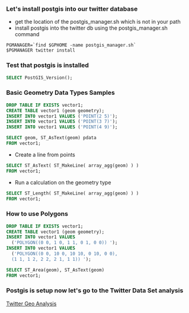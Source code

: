 ### Let's install postgis into our twitter database
* get the location of the postgis_manager.sh which is not in your path
* install postgis into the twitter db using the postgis_manager.sh command
```
PGMANAGER=`find $GPHOME -name postgis_manager.sh`
$PGMANAGER twitter install
```

### Test that postgis is installed
```sql
SELECT PostGIS_Version();
```

### Basic Geometry Data Types Samples
```sql
DROP TABLE IF EXISTS vector1;
CREATE TABLE vector1 (geom geometry);
INSERT INTO vector1 VALUES ('POINT(2 5)');
INSERT INTO vector1 VALUES ('POINT(3 7)');
INSERT INTO vector1 VALUES ('POINT(4 9)');
```
```sql 
SELECT geom, ST_AsText(geom) pdata 
FROM vector1; 
```

* Create a line from points
```sql
SELECT ST_AsText( ST_MakeLine( array_agg(geom) ) ) 
FROM vector1;
```

* Run a calculation on the geometry type
```sql
SELECT ST_Length( ST_MakeLine( array_agg(geom) ) ) 
FROM vector1;
```

### How to use Polygons
```sql
DROP TABLE IF EXISTS vector1;
CREATE TABLE vector1 (geom geometry);
INSERT INTO vector1 VALUES 
  ('POLYGON((0 0, 1 0, 1 1, 0 1, 0 0)) ');
INSERT INTO vector1 VALUES 
  ('POLYGON((0 0, 10 0, 10 10, 0 10, 0 0),
  (1 1, 1 2, 2 2, 2 1, 1 1)) ');
```

```sql
SELECT ST_Area(geom), ST_AsText(geom)
FROM vector1;
```

### Postgis is setup now let's go to the Twitter Data Set analysis
[Twitter Geo Analysis](https://github.com/greenplum-db/gp-magic-query/blob/master/geo/twitter.md)
